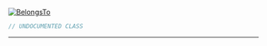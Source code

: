 <a href='https://github.com/ajthinking/archetype/blob/master/src/Endpoints/Laravel/BelongsTo.php'>![BelongsTo](https://img.shields.io/badge/-BelongsTo-blue)
```php
// UNDOCUMENTED CLASS
```
<hr>
